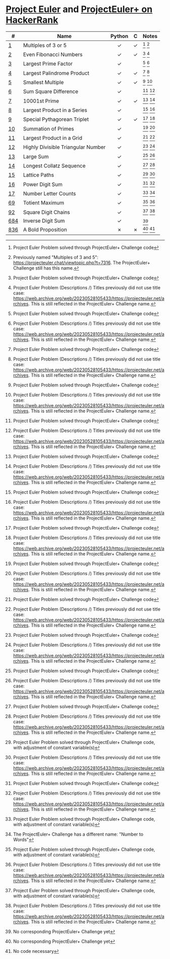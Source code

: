 [Project Euler](https://projecteuler.net) and
[ProjectEuler+ on HackerRank](https://www.hackerrank.com/contests/projecteuler)
===============================================================================

| #                                                        | Name                               | Python  |    C    | Notes     |
| -------------------------------------------------------- | ---------------------------------- | :-----: | :-----: | :-------- |
| [1](001%20-%20Multiples%20of%203%20or%205)               | Multiples of 3 or 5                | &check; | &check; | [^1] [^4] |
| [2](002%20-%20Even%20Fibonacci%20Numbers)                | Even Fibonacci Numbers             | &check; | &check; | [^1] [^5] |
| [3](003%20-%20Largest%20Prime%20Factor)                  | Largest Prime Factor               | &check; |         | [^1] [^5] |
| [4](004%20-%20Largest%20Palindrome%20Product)            | Largest Palindrome Product         | &check; | &check; | [^1] [^5] |
| [5](005%20-%20Smallest%20Multiple)                       | Smallest Multiple                  | &check; | &check; | [^1] [^5] |
| [6](006%20-%20Sum%20Square%20Difference)                 | Sum Square Difference              | &check; |         | [^1] [^5] |
| [7](007%20-%2010001st%20Prime)                           | 10001st Prime                      | &check; | &check; | [^1] [^5] |
| [8](008%20-%20Largest%20Product%20in%20a%20Series)       | Largest Product in a Series        | &check; |         | [^1] [^5] |
| [9](009%20-%20Special%20Pythagorean%20Triplet)           | Special Pythagorean Triplet        | &check; | &check; | [^1] [^5] |
| [10](010%20-%20Summation%20of%20Primes)                  | Summation of Primes                | &check; |         | [^1] [^5] |
| [11](011%20-%20Largest%20Product%20in%20a%20Grid)        | Largest Product in a Grid          | &check; |         | [^1] [^5] |
| [12](012%20-%20Highly%20Divisible%20Triangular%20Number) | Highly Divisible Triangular Number | &check; |         | [^1] [^5] |
| [13](013%20-%20Large%20Sum)                              | Large Sum                          | &check; |         | [^1] [^5] |
| [14](014%20-%20Longest%20Collatz%20Sequence)             | Longest Collatz Sequence           | &check; |         | [^1] [^5] |
| [15](015%20-%20Lattice%20Paths)                          | Lattice Paths                      | &check; |         | [^2] [^5] |
| [16](016%20-%20Power%20Digit%20Sum)                      | Power Digit Sum                    | &check; |         | [^1] [^5] |
| [17](017%20-%20Number%20Letter%20Counts)                 | Number Letter Counts               | &check; |         | [^2] [^6] |
| [69](069%20-%20Totient%20Maximum)                        | Totient Maximum                    | &check; |         | [^2] [^5] |
| [92](092%20-%20Square%20Digit%20Chains)                  | Square Digit Chains                | &check; |         | [^2] [^5] |
| [684](684%20-%20Inverse%20Digit%20Sum)                   | Inverse Digit Sum                  | &check; |         | [^3]      |
| [836](836%20-%20A%20Bold%20Proposition)                  | A Bold Proposition                 | &cross; | &cross; | [^3] [^7] |

[^1]: Project Euler Problem solved through ProjectEuler+ Challenge code
[^2]: Project Euler Problem solved through ProjectEuler+ Challenge code, with adjustment of constant variable(s)
[^3]: No corresponding ProjectEuler+ Challenge yet
[^4]: Previously named "Multiples of 3 and 5": https://projecteuler.chat/viewtopic.php?t=7316.
      The ProjectEuler+ Challenge still has this name.
[^5]: Project Euler Problem (Descriptions /) Titles previously did not use title case:
      https://web.archive.org/web/20230528105433/https://projecteuler.net/archives.
      This is still reflected in the ProjectEuler+ Challenge name.
[^6]: The ProjectEuler+ Challenge has a different name: "Number to Words"
[^7]: No code necessary
